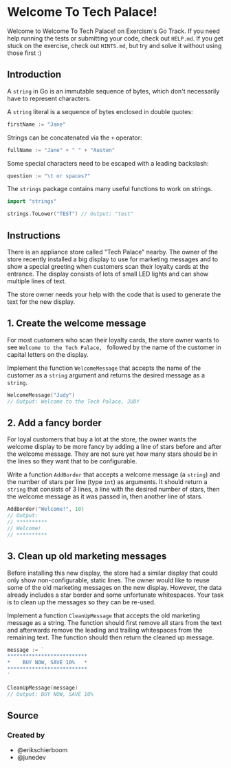 # Welcome To Tech Palace!

Welcome to Welcome To Tech Palace! on Exercism's Go Track. If you need help running the tests or submitting your code,
check out `HELP.md`. If you get stuck on the exercise, check out `HINTS.md`, but try and solve it without using those
first :)

## Introduction

A `string` in Go is an immutable sequence of bytes, which don't necessarily have to represent characters.

A `string` literal is a sequence of bytes enclosed in double quotes:

```go
firstName := "Jane"
```

Strings can be concatenated via the `+` operator:

```go
fullName := "Jane" + " " + "Austen"
```

Some special characters need to be escaped with a leading backslash:

```go
question := "\t or spaces?"
```

The `strings` package contains many useful functions to work on strings.

```go
import "strings"

strings.ToLower("TEST") // Output: "test"
```

## Instructions

There is an appliance store called "Tech Palace" nearby. The owner of the store recently installed a big display to use
for marketing messages and to show a special greeting when customers scan their loyalty cards at the entrance. The
display consists of lots of small LED lights and can show multiple lines of text.

The store owner needs your help with the code that is used to generate the text for the new display.

## 1. Create the welcome message

For most customers who scan their loyalty cards, the store owner wants to see `Welcome to the Tech Palace, ` followed by
the name of the customer in capital letters on the display.

Implement the function `WelcomeMessage` that accepts the name of the customer as a `string` argument and returns the
desired message as a `string`.

```go
WelcomeMessage("Judy")
// Output: Welcome to the Tech Palace, JUDY
```

## 2. Add a fancy border

For loyal customers that buy a lot at the store, the owner wants the welcome display to be more fancy by adding a line
of stars before and after the welcome message. They are not sure yet how many stars should be in the lines so they want
that to be configurable.

Write a function `AddBorder` that accepts a welcome message (a `string`) and the number of stars per line (type `int`)
as arguments. It should return a `string` that consists of 3 lines, a line with the desired number of stars, then the
welcome message as it was passed in, then another line of stars.

```go
AddBorder("Welcome!", 10)
// Output:
// **********
// Welcome!
// **********
```

## 3. Clean up old marketing messages

Before installing this new display, the store had a similar display that could only show non-configurable, static lines.
The owner would like to reuse some of the old marketing messages on the new display. However, the data already includes
a star border and some unfortunate whitespaces. Your task is to clean up the messages so they can be re-used.

Implement a function `CleanUpMessage` that accepts the old marketing message as a string. The function should first
remove all stars from the text and afterwards remove the leading and trailing whitespaces from the remaining text. The
function should then return the cleaned up message.

```go
message := `
**************************
*    BUY NOW, SAVE 10%   *
**************************
`

CleanUpMessage(message)
// Output: BUY NOW, SAVE 10%
```

## Source

### Created by

- @erikschierboom
- @junedev